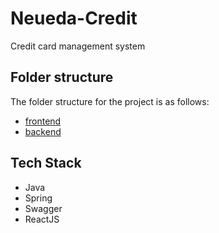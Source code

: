 # Neueda-Credit

Credit card management system

## Folder structure

The folder structure for the project is as follows:

- [frontend](./ui/)
- [backend](./backend/)

## Tech Stack

- Java
- Spring
- Swagger
- ReactJS
